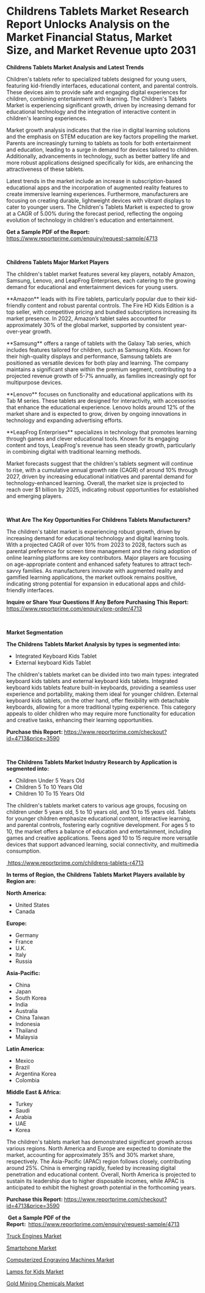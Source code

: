 <p><h1>Childrens Tablets Market Research Report Unlocks Analysis on the Market Financial Status, Market Size, and Market Revenue upto 2031</h1></p><p><strong>Childrens Tablets Market Analysis and Latest Trends</strong></p>
<p><p>Children's tablets refer to specialized tablets designed for young users, featuring kid-friendly interfaces, educational content, and parental controls. These devices aim to provide safe and engaging digital experiences for children, combining entertainment with learning. The Children's Tablets Market is experiencing significant growth, driven by increasing demand for educational technology and the integration of interactive content in children's learning experiences.</p><p>Market growth analysis indicates that the rise in digital learning solutions and the emphasis on STEM education are key factors propelling the market. Parents are increasingly turning to tablets as tools for both entertainment and education, leading to a surge in demand for devices tailored to children. Additionally, advancements in technology, such as better battery life and more robust applications designed specifically for kids, are enhancing the attractiveness of these tablets.</p><p>Latest trends in the market include an increase in subscription-based educational apps and the incorporation of augmented reality features to create immersive learning experiences. Furthermore, manufacturers are focusing on creating durable, lightweight devices with vibrant displays to cater to younger users. The Children's Tablets Market is expected to grow at a CAGR of 5.00% during the forecast period, reflecting the ongoing evolution of technology in children's education and entertainment.</p></p>
<p><strong>Get a Sample PDF of the Report:&nbsp;</strong> <a href="https://www.reportprime.com/enquiry/request-sample/4713">https://www.reportprime.com/enquiry/request-sample/4713</a></p>
<p>&nbsp;</p>
<p><strong>Childrens Tablets Major Market Players</strong></p>
<p><p>The children's tablet market features several key players, notably Amazon, Samsung, Lenovo, and LeapFrog Enterprises, each catering to the growing demand for educational and entertainment devices for young users. </p><p>**Amazon** leads with its Fire tablets, particularly popular due to their kid-friendly content and robust parental controls. The Fire HD Kids Edition is a top seller, with competitive pricing and bundled subscriptions increasing its market presence. In 2022, Amazon’s tablet sales accounted for approximately 30% of the global market, supported by consistent year-over-year growth.</p><p>**Samsung** offers a range of tablets with the Galaxy Tab series, which includes features tailored for children, such as Samsung Kids. Known for their high-quality displays and performance, Samsung tablets are positioned as versatile devices for both play and learning. The company maintains a significant share within the premium segment, contributing to a projected revenue growth of 5-7% annually, as families increasingly opt for multipurpose devices.</p><p>**Lenovo** focuses on functionality and educational applications with its Tab M series. These tablets are designed for interactivity, with accessories that enhance the educational experience. Lenovo holds around 12% of the market share and is expected to grow, driven by ongoing innovations in technology and expanding advertising efforts.</p><p>**LeapFrog Enterprises** specializes in technology that promotes learning through games and clever educational tools. Known for its engaging content and toys, LeapFrog's revenue has seen steady growth, particularly in combining digital with traditional learning methods.</p><p>Market forecasts suggest that the children's tablets segment will continue to rise, with a cumulative annual growth rate (CAGR) of around 10% through 2027, driven by increasing educational initiatives and parental demand for technology-enhanced learning. Overall, the market size is projected to reach over $1 billion by 2025, indicating robust opportunities for established and emerging players.</p></p>
<p>&nbsp;</p>
<p><strong>What Are The Key Opportunities For Childrens Tablets Manufacturers?</strong></p>
<p><p>The children's tablet market is experiencing robust growth, driven by increasing demand for educational technology and digital learning tools. With a projected CAGR of over 10% from 2023 to 2028, factors such as parental preference for screen time management and the rising adoption of online learning platforms are key contributors. Major players are focusing on age-appropriate content and enhanced safety features to attract tech-savvy families. As manufacturers innovate with augmented reality and gamified learning applications, the market outlook remains positive, indicating strong potential for expansion in educational apps and child-friendly interfaces.</p></p>
<p><strong>Inquire or Share Your Questions If Any Before Purchasing This Report:</strong> <a href="https://www.reportprime.com/enquiry/pre-order/4713">https://www.reportprime.com/enquiry/pre-order/4713</a></p>
<p>&nbsp;</p>
<p><strong>Market Segmentation</strong></p>
<p><strong>The Childrens Tablets Market Analysis by types is segmented into:</strong></p>
<p><ul><li>Integrated Keyboard Kids Tablet</li><li>External keyboard Kids Tablet</li></ul></p>
<p><p>The children's tablets market can be divided into two main types: integrated keyboard kids tablets and external keyboard kids tablets. Integrated keyboard kids tablets feature built-in keyboards, providing a seamless user experience and portability, making them ideal for younger children. External keyboard kids tablets, on the other hand, offer flexibility with detachable keyboards, allowing for a more traditional typing experience. This category appeals to older children who may require more functionality for education and creative tasks, enhancing their learning opportunities.</p></p>
<p><strong>Purchase this Report:&nbsp;</strong><a href="https://www.reportprime.com/checkout?id=4713&price=3590">https://www.reportprime.com/checkout?id=4713&price=3590</a></p>
<p>&nbsp;</p>
<p><strong>The Childrens Tablets Market Industry Research by Application is segmented into:</strong></p>
<p><ul><li>Children Under 5 Years Old</li><li>Children 5 To 10 Years Old</li><li>Children 10 To 15 Years Old</li></ul></p>
<p><p>The children's tablets market caters to various age groups, focusing on children under 5 years old, 5 to 10 years old, and 10 to 15 years old. Tablets for younger children emphasize educational content, interactive learning, and parental controls, fostering early cognitive development. For ages 5 to 10, the market offers a balance of education and entertainment, including games and creative applications. Teens aged 10 to 15 require more versatile devices that support advanced learning, social connectivity, and multimedia consumption.</p></p>
<p><a href="https://www.reportprime.com/childrens-tablets-r4713">&nbsp;https://www.reportprime.com/childrens-tablets-r4713</a></p>
<p><strong>In terms of Region, the Childrens Tablets Market Players available by Region are:</strong></p>
<p>
    <p> <strong> North America: </strong>
        <ul>
            <li>United States</li>
            <li>Canada</li>
        </ul>
        </p> 
    <p> <strong> Europe: </strong>
        <ul>
            <li>Germany</li>
            <li>France</li>
            <li>U.K.</li>
            <li>Italy</li>
            <li>Russia</li>
        </ul>
        </p> 
    <p> <strong> Asia-Pacific: </strong>
        <ul>
            <li>China</li>
            <li>Japan</li>
            <li>South Korea</li>
            <li>India</li>
            <li>Australia</li>
            <li>China Taiwan</li>
            <li>Indonesia</li>
            <li>Thailand</li>
            <li>Malaysia</li>
        </ul>
        </p> 
    <p> <strong> Latin America: </strong>
        <ul>
            <li>Mexico</li>
            <li>Brazil</li>
            <li>Argentina Korea</li>
            <li>Colombia</li>
        </ul>
        </p> 
    <p> <strong> Middle East & Africa: </strong>
        <ul>
            <li>Turkey</li>
            <li>Saudi</li>
            <li>Arabia</li>
            <li>UAE</li>
            <li>Korea</li>
        </ul>
    </p>
    </p>
<p><p>The children's tablets market has demonstrated significant growth across various regions. North America and Europe are expected to dominate the market, accounting for approximately 35% and 30% market share, respectively. The Asia-Pacific (APAC) region follows closely, contributing around 25%. China is emerging rapidly, fueled by increasing digital penetration and educational content. Overall, North America is projected to sustain its leadership due to higher disposable incomes, while APAC is anticipated to exhibit the highest growth potential in the forthcoming years.</p></p>
<p><strong>Purchase this Report: </strong><a href="https://www.reportprime.com/checkout?id=4713&price=3590">https://www.reportprime.com/checkout?id=4713&price=3590</a></p>
<p>&nbsp;<strong>Get a Sample PDF of the Report:&nbsp;&nbsp;</strong><a href="https://www.reportprime.com/enquiry/request-sample/4713">https://www.reportprime.com/enquiry/request-sample/4713</a></p>
<p><strong></strong></p>
<p><p><a href="https://www.linkedin.com/pulse/truck-engines-market-analysis-report-global-insights-nhanc?trackingId=amxVszFVQ8i5AQgdlxZF1Q%3D%3D">Truck Engines Market</a></p><p><a href="https://github.com/AbbasMahmud554/Market-Research-Report-List-1/blob/main/smartphone-market.md">Smartphone Market</a></p><p><a href="https://www.linkedin.com/pulse/global-perspectives-computerized-engraving-machines-ngjzc?trackingId=XQaOsmVyRUabc3y2Ipmhzg%3D%3D">Computerized Engraving Machines Market</a></p><p><a href="https://github.com/JakirUddin511/Market-Research-Report-List-1/blob/main/lamps-for-kids-market.md">Lamps for Kids Market</a></p><p><a href="https://issuu.com/reportprime-2/docs/gold-mining-chemicals-market-size-2_cd659a2abcd613">Gold Mining Chemicals Market</a></p></p>